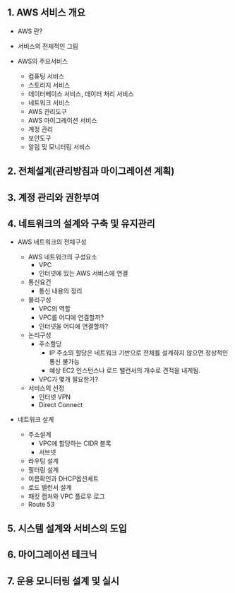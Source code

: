 ## 1. AWS 서비스 개요

- AWS 란?

- 서비스의 전체적인 그림

- AWS의 주요서비스 
    - 컴퓨팅 서비스
    - 스토리지 서비스
    - 데이터베이스 서비스, 데이터 처리 서비스
    - 네트워크 서비스
    - AWS 관리도구
    - AWS 마이그레이션 서비스
    - 계정 관리
    - 보안도구
    - 알림 및 모니터링 서비스

## 2. 전체설계(관리방침과 마이그레이션 계획)

## 3. 계정 관리와 권한부여

## 4. 네트워크의 설계와 구축 및 유지관리 

- AWS 네트워크의 전체구성
    - AWS 네트워크의 구성요소
        - VPC
        - 인터넷에 있는 AWS 서비스에 연결
    - 통신요건
        - 통신 내용의 정리
    - 물리구성
        - VPC의 역할
        - VPC를 어디에 연결할까?
        - 인터넷을 어디에 연결할까?
    - 논리구성
        - 주소할당
            - IP 주소의 할당은 네트워크 기반으로 전체를 설계하지 않으면 정상적인 통신 불가능
            - 예상 EC2 인스턴스나 로드 밸런서의 개수로 견적을 내게됨.
        - VPC가 몇개 필요한가?
    - 서비스의 선정
        - 인터넷 VPN
        - Direct Connect

- 네트워크 설계
    - 주소설계
        - VPC에 할당하는 CIDR 블록
        - 서브넷
    - 라우팅 설계
    - 필터링 설계
    - 이름확인과 DHCP옵션세트
    - 로드 밸런서 설계
    - 패킷 캡처와 VPC 플로우 로그
    - Route 53

## 5. 시스템 설계와 서비스의 도입

## 6. 마이그레이션 테크닉

## 7. 운용 모니터링 설계 및 실시
